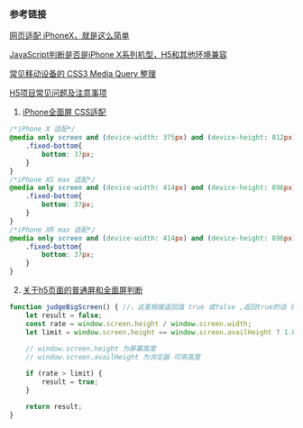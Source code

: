 

### 参考链接

[网页适配 iPhoneX，就是这么简单](https://aotu.io/notes/2017/11/27/iphonex/index.html)

[JavaScript判断是否是iPhone X系列机型，H5和其他环境兼容](https://www.w3h5.com/post/235.html)

[常见移动设备的 CSS3 Media Query 整理](https://segmentfault.com/a/1190000002711737)

[H5项目常见问题及注意事项](https://www.open-open.com/lib/view/open1449325854077.html)


1. [iPhone全面屏 CSS适配](https://juejin.im/post/5c5405d2f265da2d8c7d9f2d)

```css
/*iPhone X 适配*/
@media only screen and (device-width: 375px) and (device-height: 812px) and (-webkit-device-pixel-ratio: 3) {
    .fixed-bottom{
        bottom: 37px;
    }
}
/*iPhone XS max 适配*/
@media only screen and (device-width: 414px) and (device-height: 896px) and (-webkit-device-pixel-ratio:3) {
    .fixed-bottom{
        bottom: 37px;
    }
}
/*iPhone XR max 适配*/
@media only screen and (device-width: 414px) and (device-height: 896px) and (-webkit-device-pixel-ratio:2) {
    .fixed-bottom{
        bottom: 37px;
    }
}
```

2. [关于h5页面的普通屏和全面屏判断](https://blog.csdn.net/weixin_43278947/article/details/90376537)

```javascript
function judgeBigScreen() { //，这里根据返回值 true 或false ,返回true的话 则为全面屏
	let result = false;
    const rate = window.screen.height / window.screen.width;
    let limit = window.screen.height == window.screen.availHeight ? 1.8 : 1.65; // 临界判断值
    
    // window.screen.height 为屏幕高度
    // window.screen.availHeight 为浏览器 可用高度

    if (rate > limit) {
        result = true;
    }

    return result;
}
```